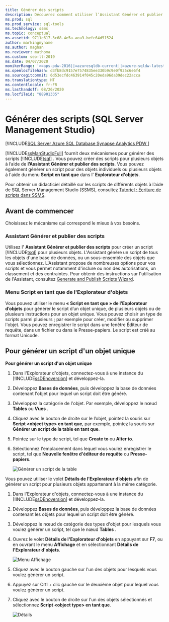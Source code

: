 ```yaml
---
title: Générer des scripts
description: Découvrez comment utiliser l’Assistant Générer et publier des scripts pour créer des scripts Transact-SQL pour plusieurs objets et comment utiliser le script en tant que menu dans l'Explorateur d'objets pour générer des scripts pour des objets individuels ou multiples.
ms.prod: sql
ms.prod_service: sql-tools
ms.technology: ssms
ms.topic: conceptual
ms.assetid: 9711c617-3c68-4e5a-aea3-befc64d51524
author: markingmyname
ms.author: maghan
ms.reviewer: mathoma
ms.custom: seo-lt-2019
ms.date: 04/07/2020
monikerRange: '>=aps-pdw-2016||=azuresqldb-current||=azure-sqldw-latest||>=sql-server-2016||=sqlallproducts-allversions||>=sql-server-linux-2017||=azuresqldb-mi-current'
ms.openlocfilehash: d3fb8dc9157e7574835ee330b9c9e0f925c6e6f4
ms.sourcegitcommit: 6d53ecfdc463914f045c20eda96da39dec22acca
ms.translationtype: HT
ms.contentlocale: fr-FR
ms.lasthandoff: 08/26/2020
ms.locfileid: "88901335"
---
```

# <a name="generate-scripts-sql-server-management-studio"></a>Générer des scripts (SQL Server Management Studio)

[!INCLUDE[SQL Server Azure SQL Database Synapse Analytics PDW ](../../includes/applies-to-version/sql-asdb-asdbmi-asa-pdw.md)]

[!INCLUDE[ssManStudioFull](../../includes/ssmanstudiofull-md.md)] fournit deux mécanismes pour générer des scripts [!INCLUDE[tsql](../../includes/tsql-md.md)] . Vous pouvez créer des scripts pour plusieurs objets à l’aide de **l’Assistant Générer et publier des scripts**. Vous pouvez également générer un script pour des objets individuels ou plusieurs objets à l'aide du menu **Script en tant que** dans l' **Explorateur d'objets**.

Pour obtenir un didacticiel détaillé sur les scripts de différents objets à l’aide de SQL Server Management Studio (SSMS), consultez [Tutoriel : Écriture de scripts dans SSMS](https://docs.microsoft.com/sql/ssms/tutorials/scripting-ssms).

## <a name="before-you-begin"></a>Avant de commencer

Choisissez le mécanisme qui correspond le mieux à vos besoins. 

###  <a name="generate-and-publish-scripts-wizard"></a><a name="GenPubScriptWiz"></a> Assistant Générer et publier des scripts

Utilisez l' **Assistant Générer et publier des scripts** pour créer un script [!INCLUDE[tsql](../../includes/tsql-md.md)] pour plusieurs objets. L'Assistant génère un script de tous les objets d'une base de données, ou un sous-ensemble des objets que vous sélectionnez. L'Assistant propose de nombreuses options pour vos scripts et vous permet notamment d'inclure ou non des autorisations, un classement et des contraintes. Pour obtenir des instructions sur l'utilisation de l'Assistant, consultez [Generate and Publish Scripts Wizard](../../relational-databases/scripting/generate-and-publish-scripts-wizard.md).
  
### <a name="object-explorer-script-as-menu"></a><a name="OEScriptAsMenu"></a> Menu Script en tant que de l'Explorateur d'objets

Vous pouvez utiliser le menu **« Script en tant que » de l’Explorateur d’objets** pour générer le script d’un objet unique, de plusieurs objets ou de plusieurs instructions pour un objet unique. Vous pouvez choisir un type de scripts parmi plusieurs ; par exemple pour créer, modifier ou supprimer l'objet. Vous pouvez enregistrer le script dans une fenêtre Éditeur de requête, dans un fichier ou dans le Presse-papiers. Le script est créé au format Unicode.

## <a name="to-generate-a-script-of-a-single-object"></a><a name="ScriptSingleObject"></a> Pour générer un script d'un objet unique

**Pour générer un script d'un objet unique**

1. Dans l'Explorateur d'objets, connectez-vous à une instance du [!INCLUDE[ssDEnoversion](../../includes/ssdenoversion-md.md)] et développez-la.

2. Développez **Bases de données**, puis développez la base de données contenant l'objet pour lequel un script doit être généré.

3. Développez la catégorie de l'objet. Par exemple, développez le nœud **Tables** ou **Vues** .

4. Cliquez avec le bouton de droite sur le l’objet, pointez la souris sur **Script \<object type> en tant que**, par exemple, pointez la souris sur **Générer un script de la table en tant que**.

5. Pointez sur le type de script, tel que **Create to** ou **Alter to**.

6. Sélectionnez l'emplacement dans lequel vous voulez enregistrer le script, tel que **Nouvelle fenêtre d'éditeur de requête** ou **Presse-papiers**.

    ![Générer un script de la table](media/generate-scripts-sql-server-management-studio/script-table.png)

Vous pouvez utiliser le volet **Détails de l’Explorateur d’objets** afin de générer un script pour plusieurs objets appartenant à la même catégorie.

1. Dans l'Explorateur d'objets, connectez-vous à une instance du [!INCLUDE[ssDEnoversion](../../includes/ssdenoversion-md.md)] et développez-la.

2. Développez **Bases de données**, puis développez la base de données contenant les objets pour lequel un script doit être généré.

3. Développez le nœud de catégorie des types d'objet pour lesquels vous voulez générer un script, tel que le nœud **Tables** .

4. Ouvrez le volet **Détails de l'Explorateur d'objets** en appuyant sur **F7**, ou en ouvrant le menu **Affichage** et en sélectionnant **Détails de l'Explorateur d'objets**.

    ![Menu Affichage](media/generate-scripts-sql-server-management-studio/object-explorer-details-view-menu.png)

5. Cliquez avec le bouton gauche sur l'un des objets pour lesquels vous voulez générer un script.

6. Appuyez sur Crtl + clic gauche sur le deuxième objet pour lequel vous voulez générer un script.

7. Cliquez avec le bouton de droite sur l'un des objets sélectionnés et sélectionnez **Script \<object type> en tant que**.

    ![Détails](media/generate-scripts-sql-server-management-studio/object-explorer-details.png)